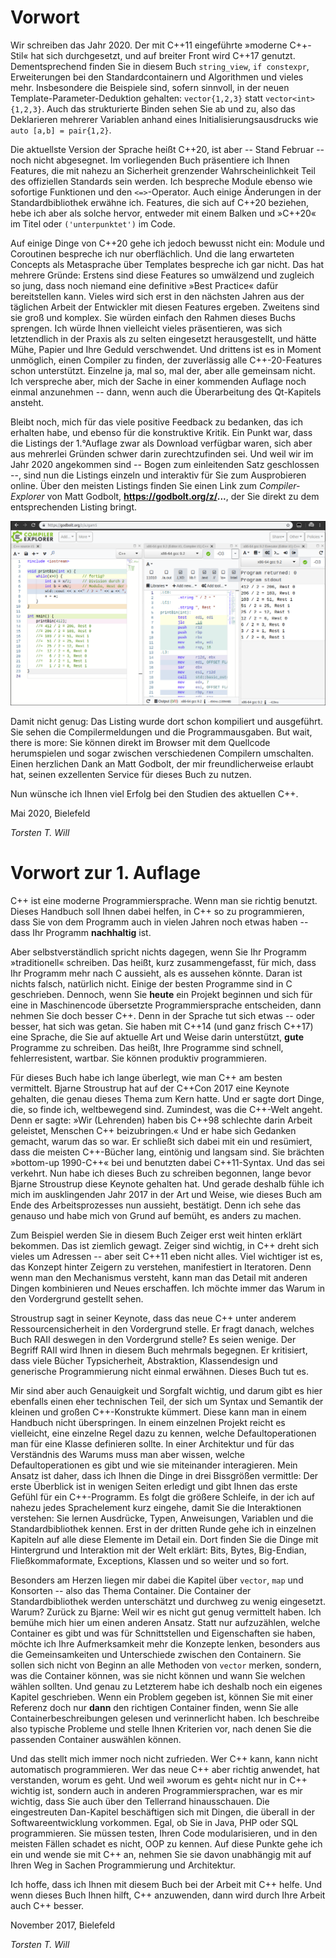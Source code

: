 # Vorwort

Wir schreiben das Jahr 2020.
Der mit C++11 eingeführte »moderne C++-Stil« hat sich durchgesetzt, und
auf breiter Front wird C++17 genutzt. Dementsprechend finden Sie in diesem Buch
`string_view`, `if constexpr`, Erweiterungen bei den Standardcontainern und Algorithmen und
vieles mehr. Insbesondere die Beispiele sind, sofern sinnvoll, in der neuen
Template-Parameter-Deduktion gehalten: `vector{1,2,3}` statt `vector<int>{1,2,3}`.
Auch das strukturierte Binden sehen Sie ab und zu, also das Deklarieren
mehrerer Variablen anhand eines Initialisierungsausdrucks wie `auto [a,b] = pair{1,2}`.

Die aktuellste Version der Sprache heißt C++20, ist aber -- Stand Februar -- noch nicht abgesegnet.
Im vorliegenden Buch präsentiere ich Ihnen Features, die mit nahezu an Sicherheit grenzender
Wahrscheinlichkeit Teil des offiziellen Standards sein werden. Ich bespreche Module ebenso wie sofortige Funktionen und
den `<=>`-Operator. Auch einige Änderungen in der Standardbibliothek erwähne ich. Features, die sich auf C++20
beziehen, hebe ich aber als solche hervor, entweder mit einem Balken und »C++20« im Titel oder
`('unterpunktet')` im Code.

Auf einige Dinge von C++20 gehe ich jedoch bewusst nicht ein: Module und Coroutinen bespreche
ich nur oberflächlich. Und die lang erwarteten Concepts als Metasprache über Templates
bespreche ich gar nicht. Das hat mehrere Gründe: Erstens sind diese Features so umwälzend und
zugleich so jung, dass noch niemand eine definitive »Best Practice« dafür bereitstellen kann.
Vieles wird sich erst in den nächsten Jahren aus der täglichen Arbeit der
Entwickler mit diesen Features ergeben.
Zweitens sind sie groß und komplex. Sie würden einfach
den Rahmen dieses Buchs sprengen. Ich würde Ihnen vielleicht vieles präsentieren, was sich
letztendlich in der Praxis als zu selten eingesetzt herausgestellt, und hätte Mühe, Papier und Ihre
Geduld verschwendet.
Und drittens ist es in Moment unmöglich, einen Compiler zu finden,
der zuverlässig alle C++-20-Features schon unterstützt. Einzelne ja, mal so, mal der, aber alle
gemeinsam nicht.
Ich verspreche aber, mich der Sache in einer kommenden Auflage noch einmal
anzunehmen -- dann, wenn auch die Überarbeitung des Qt-Kapitels ansteht.

Bleibt noch, mich für das viele positive Feedback zu bedanken, das ich erhalten habe,
und ebenso für die konstruktive Kritik. Ein Punkt war, dass die Listings der 1.°Auflage zwar als Download
verfügbar waren, sich aber aus mehrerlei Gründen schwer darin zurechtzufinden sei. Und weil
wir im Jahr 2020 angekommen sind -- Bogen zum einleitenden Satz geschlossen --, sind nun die
Listings einzeln und interaktiv für Sie zum Ausprobieren online. Über den meisten
Listings finden Sie einen Link zum *Compiler-Explorer* von Matt Godbolt, **https://godbolt.org/z/...**, der
Sie direkt zu dem entsprechenden Listing bringt.

![vorwort-long-01.png](vorwort-long-01.png)


Damit nicht genug: Das Listing wurde dort schon kompiliert und
ausgeführt. Sie sehen die Compilermeldungen und die Programmausgaben. But wait, there is more:
Sie können direkt im Browser mit dem Quellcode herumspielen und sogar zwischen
verschiedenen Compilern umschalten. Einen herzlichen Dank an Matt Godbolt, der mir freundlicherweise erlaubt hat,
seinen exzellenten Service für dieses Buch zu nutzen.

Nun wünsche ich Ihnen viel Erfolg bei den Studien des aktuellen C++.

Mai 2020, Bielefeld

*Torsten T. Will*


# Vorwort zur 1. Auflage


C++ ist eine moderne Programmiersprache. Wenn man sie
richtig benutzt. Dieses Handbuch soll Ihnen dabei helfen, in
C++ so zu programmieren, dass Sie von dem Programm auch in
vielen Jahren noch etwas haben -- dass Ihr Programm **nachhaltig**
ist.



Aber selbstverständlich spricht nichts dagegen, wenn Sie Ihr
Programm »traditionell« schreiben. Das heißt, kurz
zusammengefasst, für mich, dass Ihr Programm mehr nach C
aussieht, als es aussehen könnte. Daran ist nichts falsch, natürlich nicht.
Einige der besten Programme sind in C geschrieben. Dennoch,
wenn Sie **heute** ein Projekt beginnen und sich für eine
in Maschinencode übersetzte Programmiersprache entscheiden,
dann nehmen Sie doch besser C++. Denn in der Sprache
tut sich etwas -- oder besser, hat sich was getan. Sie haben
mit C++14 (und ganz frisch C++17) eine Sprache, die Sie auf
aktuelle Art und Weise darin unterstützt, **gute** Programme
zu schreiben. Das heißt, Ihre Programme sind schnell, fehlerresistent,
wartbar. Sie können produktiv programmieren.



Für dieses Buch habe ich lange überlegt, wie man C++ am besten vermittelt.
Bjarne Stroustrup hat auf der C++Con 2017 eine Keynote gehalten, die genau dieses
Thema zum Kern hatte. Und er sagte dort Dinge, die, so finde ich, weltbewegend sind. Zumindest, was die
C++-Welt angeht. Denn er sagte: »Wir (Lehrenden) haben bis C++98 schlechte darin Arbeit geleistet, Menschen
C++ beizubringen.« Und er habe sich Gedanken gemacht, warum das so war. Er schließt sich dabei mit ein und
resümiert, dass die meisten C++-Bücher lang, eintönig und langsam sind. Sie brächten »bottom-up 1990-C++« bei
und benutzten dabei C++11-Syntax. Und das sei verkehrt.  Nun habe ich dieses Buch zu schreiben begonnen,
lange bevor Bjarne Stroustrup diese Keynote gehalten hat. Und gerade deshalb fühle ich mich im ausklingenden Jahr 2017 in der Art und
Weise, wie dieses Buch am Ende des Arbeitsprozesses nun aussieht, bestätigt.
Denn ich sehe das genauso und habe mich von Grund auf bemüht, es anders zu machen.

Zum Beispiel werden Sie in diesem Buch Zeiger erst weit hinten erklärt bekommen. Das ist ziemlich gewagt.
Zeiger sind wichtig, in C++ dreht sich vieles um Adressen -- aber seit C++11 eben nicht alles. Viel
wichtiger ist es, das Konzept hinter Zeigern zu verstehen, manifestiert in Iteratoren. Denn wenn man den
Mechanismus versteht, kann man das Detail mit anderen Dingen kombinieren und Neues erschaffen.
Ich möchte immer das Warum in den Vordergrund gestellt sehen.

Stroustrup sagt in seiner Keynote, dass das neue C++ unter anderem Ressourcensicherheit in den Vordergrund
stelle. Er fragt danach, welches Buch RAII deswegen in den Vordergrund stelle? Es seien wenige. Der Begriff RAII wird Ihnen
in diesem Buch mehrmals begegnen. Er kritisiert, dass viele Bücher Typsicherheit, Abstraktion, Klassendesign und
generische Programmierung nicht einmal erwähnen. Dieses Buch tut es.

Mir sind aber auch Genauigkeit und Sorgfalt wichtig, und darum gibt es hier ebenfalls einen eher technischen
Teil, der sich um Syntax und Semantik der kleinen und großen C++-Konstrukte kümmert. Diese kann man in einem
Handbuch nicht überspringen. In einem einzelnen Projekt reicht es vielleicht, eine einzelne Regel dazu zu kennen, welche
Defaultoperationen man für eine Klasse definieren sollte. In einer Architektur und für das Verständnis des
Warums muss man aber wissen, welche Defaultoperationen es gibt und wie sie miteinander interagieren.
Mein Ansatz ist daher, dass ich Ihnen die Dinge in drei Bissgrößen vermittle: Der erste Überblick
ist in wenigen Seiten erledigt und gibt Ihnen das erste Gefühl für ein C++-Programm. Es folgt die größere
Schleife, in der ich auf nahezu jedes Sprachelement kurz eingehe, damit Sie die Interaktionen verstehen: Sie
lernen Ausdrücke, Typen, Anweisungen, Variablen und die Standardbibliothek kennen. Erst in der dritten Runde
gehe ich in einzelnen Kapiteln auf alle diese Elemente im Detail ein. Dort finden Sie die Dinge mit
Hintergrund und Interaktion mit der Welt erklärt: Bits, Bytes, Big-Endian, Fließkommaformate, Exceptions,
Klassen und so weiter und so fort.

Besonders am Herzen liegen mir dabei die Kapitel über `vector`, `map` und Konsorten -- also das Thema Container.
Die
Container der Standardbibliothek werden unterschätzt und durchweg zu wenig eingesetzt. Warum? Zurück zu
Bjarne: Weil wir es nicht gut genug vermittelt haben. Ich bemühe mich hier um einen anderen Ansatz. Statt nur
aufzuzählen, welche Container es gibt und was für Schnittstellen und Eigenschaften sie haben,
möchte ich Ihre Aufmerksamkeit mehr die Konzepte lenken, besonders aus die Gemeinsamkeiten und Unterschiede
zwischen den Containern. Sie sollen sich nicht von
Beginn an alle Methoden von `vector` merken, sondern, was die
Container können, was sie nicht können und wann Sie welchen wählen sollten. Und genau zu Letzterem habe ich
deshalb noch ein eigenes Kapitel geschrieben. Wenn ein Problem gegeben ist, können Sie mit einer Referenz doch nur
**dann** den richtigen Container finden, wenn Sie alle Containerbeschreibungen gelesen und verinnerlicht haben.
Ich beschreibe also typische Probleme und stelle Ihnen Kriterien vor, nach denen Sie die passenden
Container auswählen können.

Und das stellt mich immer noch nicht zufrieden. Wer C++ kann, kann nicht automatisch programmieren. Wer
das neue C++ aber richtig anwendet, hat verstanden, worum es geht. Und weil »worum es geht« nicht nur in
C++ wichtig ist, sondern auch in anderen Programmiersprachen, war es mir wichtig, dass Sie auch über den
Tellerrand hinausschauen. Die eingestreuten Dan-Kapitel beschäftigen sich mit Dingen, die überall in der Softwareentwicklung
vorkommen. Egal, ob Sie in Java, PHP oder SQL programmieren. Sie müssen testen, Ihren Code modularisieren, und in
den meisten Fällen schadet es nicht, OOP zu kennen. Auf diese Punkte gehe ich ein und wende sie mit C++ an,
nehmen Sie sie davon unabhängig mit auf Ihren Weg in Sachen Programmierung und Architektur.

Ich hoffe, dass ich Ihnen mit diesem Buch bei der Arbeit mit C++ helfe. Und wenn dieses Buch Ihnen hilft, C++ anzuwenden,
dann wird durch Ihre Arbeit auch C++ besser.





November 2017, Bielefeld

*Torsten T. Will*
